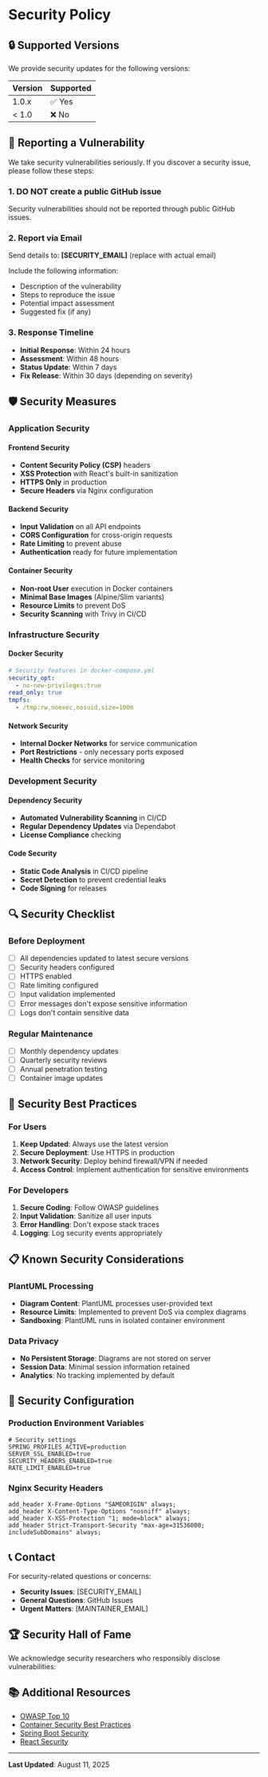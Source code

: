 # Security Policy

## 🔒 Supported Versions

We provide security updates for the following versions:

| Version | Supported          |
| ------- | ------------------ |
| 1.0.x   | ✅ Yes            |
| < 1.0   | ❌ No             |

## 🚨 Reporting a Vulnerability

We take security vulnerabilities seriously. If you discover a security issue, please follow these steps:

### 1. **DO NOT** create a public GitHub issue

Security vulnerabilities should not be reported through public GitHub issues.

### 2. Report via Email

Send details to: **[SECURITY_EMAIL]** (replace with actual email)

Include the following information:
- Description of the vulnerability
- Steps to reproduce the issue
- Potential impact assessment
- Suggested fix (if any)

### 3. Response Timeline

- **Initial Response**: Within 24 hours
- **Assessment**: Within 48 hours
- **Status Update**: Within 7 days
- **Fix Release**: Within 30 days (depending on severity)

## 🛡️ Security Measures

### Application Security

#### Frontend Security
- **Content Security Policy (CSP)** headers
- **XSS Protection** with React's built-in sanitization
- **HTTPS Only** in production
- **Secure Headers** via Nginx configuration

#### Backend Security
- **Input Validation** on all API endpoints
- **CORS Configuration** for cross-origin requests
- **Rate Limiting** to prevent abuse
- **Authentication** ready for future implementation

#### Container Security
- **Non-root User** execution in Docker containers
- **Minimal Base Images** (Alpine/Slim variants)
- **Resource Limits** to prevent DoS
- **Security Scanning** with Trivy in CI/CD

### Infrastructure Security

#### Docker Security
```yaml
# Security features in docker-compose.yml
security_opt:
  - no-new-privileges:true
read_only: true
tmpfs:
  - /tmp:rw,noexec,nosuid,size=100m
```

#### Network Security
- **Internal Docker Networks** for service communication
- **Port Restrictions** - only necessary ports exposed
- **Health Checks** for service monitoring

### Development Security

#### Dependency Security
- **Automated Vulnerability Scanning** in CI/CD
- **Regular Dependency Updates** via Dependabot
- **License Compliance** checking

#### Code Security
- **Static Code Analysis** in CI/CD pipeline
- **Secret Detection** to prevent credential leaks
- **Code Signing** for releases

## 🔍 Security Checklist

### Before Deployment
- [ ] All dependencies updated to latest secure versions
- [ ] Security headers configured
- [ ] HTTPS enabled
- [ ] Rate limiting configured
- [ ] Input validation implemented
- [ ] Error messages don't expose sensitive information
- [ ] Logs don't contain sensitive data

### Regular Maintenance
- [ ] Monthly dependency updates
- [ ] Quarterly security reviews
- [ ] Annual penetration testing
- [ ] Container image updates

## 🚀 Security Best Practices

### For Users
1. **Keep Updated**: Always use the latest version
2. **Secure Deployment**: Use HTTPS in production
3. **Network Security**: Deploy behind firewall/VPN if needed
4. **Access Control**: Implement authentication for sensitive environments

### For Developers
1. **Secure Coding**: Follow OWASP guidelines
2. **Input Validation**: Sanitize all user inputs
3. **Error Handling**: Don't expose stack traces
4. **Logging**: Log security events appropriately

## 📋 Known Security Considerations

### PlantUML Processing
- **Diagram Content**: PlantUML processes user-provided text
- **Resource Limits**: Implemented to prevent DoS via complex diagrams
- **Sandboxing**: PlantUML runs in isolated container environment

### Data Privacy
- **No Persistent Storage**: Diagrams are not stored on server
- **Session Data**: Minimal session information retained
- **Analytics**: No tracking implemented by default

## 🔧 Security Configuration

### Production Environment Variables
```env
# Security settings
SPRING_PROFILES_ACTIVE=production
SERVER_SSL_ENABLED=true
SECURITY_HEADERS_ENABLED=true
RATE_LIMIT_ENABLED=true
```

### Nginx Security Headers
```nginx
add_header X-Frame-Options "SAMEORIGIN" always;
add_header X-Content-Type-Options "nosniff" always;
add_header X-XSS-Protection "1; mode=block" always;
add_header Strict-Transport-Security "max-age=31536000; includeSubDomains" always;
```

## 📞 Contact

For security-related questions or concerns:
- **Security Issues**: [SECURITY_EMAIL]
- **General Questions**: GitHub Issues
- **Urgent Matters**: [MAINTAINER_EMAIL]

## 🏆 Security Hall of Fame

We acknowledge security researchers who responsibly disclose vulnerabilities:

<!-- Future contributors will be listed here -->

## 📚 Additional Resources

- [OWASP Top 10](https://owasp.org/www-project-top-ten/)
- [Container Security Best Practices](https://cheatsheetseries.owasp.org/cheatsheets/Docker_Security_Cheat_Sheet.html)
- [Spring Boot Security](https://spring.io/guides/gs/securing-web/)
- [React Security](https://reactjs.org/docs/dom-elements.html#dangerouslysetinnerhtml)

---

**Last Updated**: August 11, 2025
